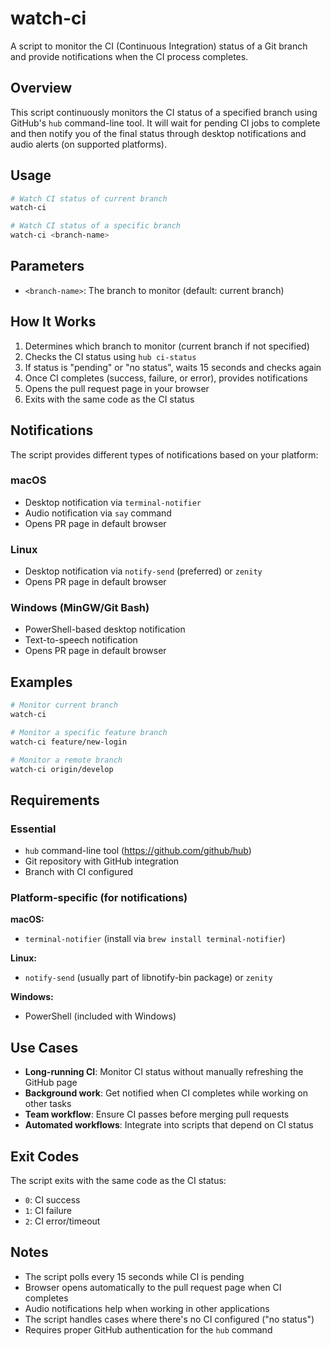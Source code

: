 # watch-ci

A script to monitor the CI (Continuous Integration) status of a Git branch and provide notifications when the CI process completes.

## Overview

This script continuously monitors the CI status of a specified branch using GitHub's `hub` command-line tool. It will wait for pending CI jobs to complete and then notify you of the final status through desktop notifications and audio alerts (on supported platforms).

## Usage

```bash
# Watch CI status of current branch
watch-ci

# Watch CI status of a specific branch
watch-ci <branch-name>
```

## Parameters

- `<branch-name>`: The branch to monitor (default: current branch)

## How It Works

1. Determines which branch to monitor (current branch if not specified)
2. Checks the CI status using `hub ci-status`
3. If status is "pending" or "no status", waits 15 seconds and checks again
4. Once CI completes (success, failure, or error), provides notifications
5. Opens the pull request page in your browser
6. Exits with the same code as the CI status

## Notifications

The script provides different types of notifications based on your platform:

### macOS

- Desktop notification via `terminal-notifier`
- Audio notification via `say` command
- Opens PR page in default browser

### Linux

- Desktop notification via `notify-send` (preferred) or `zenity`
- Opens PR page in default browser

### Windows (MinGW/Git Bash)

- PowerShell-based desktop notification
- Text-to-speech notification
- Opens PR page in default browser

## Examples

```bash
# Monitor current branch
watch-ci

# Monitor a specific feature branch
watch-ci feature/new-login

# Monitor a remote branch
watch-ci origin/develop
```

## Requirements

### Essential

- `hub` command-line tool (<https://github.com/github/hub>)
- Git repository with GitHub integration
- Branch with CI configured

### Platform-specific (for notifications)

**macOS:**

- `terminal-notifier` (install via `brew install terminal-notifier`)

**Linux:**

- `notify-send` (usually part of libnotify-bin package) or `zenity`

**Windows:**

- PowerShell (included with Windows)

## Use Cases

- **Long-running CI**: Monitor CI status without manually refreshing the GitHub page
- **Background work**: Get notified when CI completes while working on other tasks
- **Team workflow**: Ensure CI passes before merging pull requests
- **Automated workflows**: Integrate into scripts that depend on CI status

## Exit Codes

The script exits with the same code as the CI status:

- `0`: CI success
- `1`: CI failure
- `2`: CI error/timeout

## Notes

- The script polls every 15 seconds while CI is pending
- Browser opens automatically to the pull request page when CI completes
- Audio notifications help when working in other applications
- The script handles cases where there's no CI configured ("no status")
- Requires proper GitHub authentication for the `hub` command
